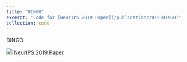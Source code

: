 ```yaml
---
title: "DINGO"
excerpt: "Code for [NeurIPS 2019 Paper](/publication/2019-DINGO)"
collection: code
---
```

DINGO

<a href="https://pytorch.org"><img src="https://img.shields.io/badge/Python-3.7-brightgreen" href="/"></a>
<a href="/publication/2019-DINGO">NeurIPS 2019 Paper</a>

